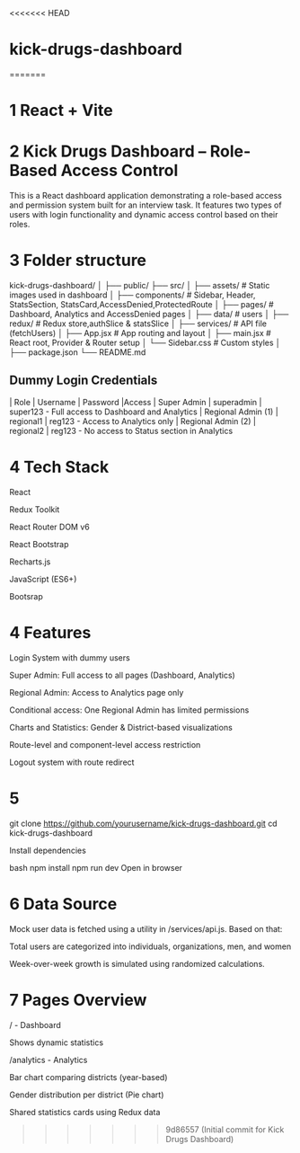 <<<<<<< HEAD
# kick-drugs-dashboard
=======
# 1 React + Vite 
# 2 Kick Drugs Dashboard – Role-Based Access Control

This is a React dashboard application demonstrating a role-based access and permission system built for an interview task. It features two types of users with login functionality and dynamic access control based on their roles.

# 3 Folder structure

kick-drugs-dashboard/
│
├── public/
├── src/
│   ├── assets/              # Static images used in dashboard
│   ├── components/          # Sidebar, Header, StatsSection, StatsCard,AccessDenied,ProtectedRoute
│   ├── pages/               # Dashboard, Analytics and AccessDenied pages
│   ├── data/                # users
│   ├── redux/               # Redux store,authSlice & statsSlice
│   ├── services/            # API file (fetchUsers)
│   ├── App.jsx              # App routing and layout
│   ├── main.jsx             # React root, Provider & Router setup
│   └── Sidebar.css            # Custom styles
│
├── package.json
└── README.md

## Dummy Login Credentials

| Role	             | Username	     | Password	    |Access
| Super Admin        | superadmin	 | super123		- Full access to Dashboard and Analytics
| Regional Admin (1) | regional1	 | reg123	  	- Access to Analytics only
| Regional Admin (2) | regional2	 | reg123	   	- No access to Status section in Analytics

# 4  Tech Stack

React

Redux Toolkit

React Router DOM v6

React Bootstrap

Recharts.js

JavaScript (ES6+)

Bootsrap

# 4 Features

Login System with dummy users

Super Admin: Full access to all pages (Dashboard, Analytics)

Regional Admin: Access to Analytics page only

Conditional access: One Regional Admin has limited permissions

Charts and Statistics: Gender & District-based visualizations

Route-level and component-level access restriction

Logout system with route redirect


# 5
git clone https://github.com/yourusername/kick-drugs-dashboard.git
cd kick-drugs-dashboard

Install dependencies

bash
npm install
npm run dev
Open in browser


# 6 Data Source
Mock user data is fetched using a utility in /services/api.js. Based on that:

Total users are categorized into individuals, organizations, men, and women

Week-over-week growth is simulated using randomized calculations.


# 7 Pages Overview

/ - Dashboard

Shows dynamic statistics


/analytics - Analytics

Bar chart comparing districts (year-based)

Gender distribution per district (Pie chart)

Shared statistics cards using Redux data


>>>>>>> 9d86557 (Initial commit for Kick Drugs Dashboard)